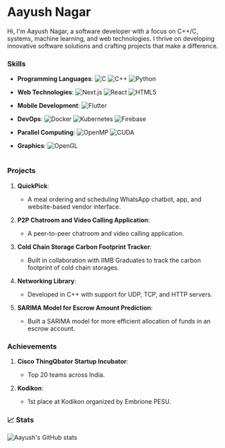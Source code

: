 # Aayush Nagar

Hi, I'm Aayush Nagar, a software developer with a focus on C++/C, systems, machine learning, and web technologies. I thrive on developing innovative software solutions and crafting projects that make a difference.

### Skills

- **Programming Languages**: 
  ![C](https://img.shields.io/badge/C-A8B9CC?style=flat-square&logo=c&logoColor=white)
  ![C++](https://img.shields.io/badge/C++-00599C?style=flat-square&logo=c%2B%2B&logoColor=white)
  ![Python](https://img.shields.io/badge/Python-3776AB?style=flat-square&logo=python&logoColor=white)
  
- **Web Technologies**: 
  ![Next.js](https://img.shields.io/badge/Next.js-000000?style=flat-square&logo=nextdotjs&logoColor=white)
  ![React](https://img.shields.io/badge/React-20232A?style=flat-square&logo=react&logoColor=61DAFB)
  ![HTML5](https://img.shields.io/badge/HTML5-E34F26?style=flat-square&logo=html5&logoColor=white)

- **Mobile Development**: 
  ![Flutter](https://img.shields.io/badge/Flutter-02569B?style=flat-square&logo=flutter&logoColor=white)

- **DevOps**: 
  ![Docker](https://img.shields.io/badge/Docker-2496ED?style=flat-square&logo=docker&logoColor=white)
  ![Kubernetes](https://img.shields.io/badge/Kubernetes-326CE5?style=flat-square&logo=kubernetes&logoColor=white)
  ![Firebase](https://img.shields.io/badge/Firebase-FFCA28?style=flat-square&logo=firebase&logoColor=white)

- **Parallel Computing**: 
  ![OpenMP](https://img.shields.io/badge/OpenMP-1A2C65?style=flat-square&logo=openmp&logoColor=white)
  ![CUDA](https://img.shields.io/badge/CUDA-76B900?style=flat-square&logo=nvidia&logoColor=white)

- **Graphics**: 
  ![OpenGL](https://img.shields.io/badge/OpenGL-5586A4?style=flat-square&logo=opengl&logoColor=white)
  
#

### Projects

1. **QuickPick**: 
   - A meal ordering and scheduling WhatsApp chatbot, app, and website-based vendor interface.

2. **P2P Chatroom and Video Calling Application**:
   - A peer-to-peer chatroom and video calling application.

3. **Cold Chain Storage Carbon Footprint Tracker**:
   - Built in collaboration with IIMB Graduates to track the carbon footprint of cold chain storages.

4. **Networking Library**:
   - Developed in C++ with support for UDP, TCP, and HTTP servers.

5. **SARIMA Model for Escrow Amount Prediction**:
   - Built a SARIMA model for more efficient allocation of funds in an escrow account.

### Achievements

1. **Cisco ThingQbator Startup Incubator**:
   - Top 20 teams across India.

2. **Kodikon**:
   - 1st place at Kodikon organized by Embrione PESU.

### 📈 Stats

![Aayush's GitHub stats](https://github-readme-stats.vercel.app/api?username=AayushNagarr&show_icons=true&theme=gruvbox)
